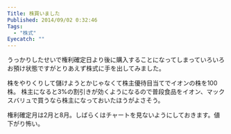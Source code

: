 ```yaml
---
Title: 株買いました
Published: 2014/09/02 0:32:46
Tags:
  - "株式"
Eyecatch: ""
---
```

うっかりしたせいで権利確定日より後に購入することになってしまっていろいろお預け状態ですがとりあえず株式に手を出してみました。

株をやりくりして儲けようとかじゃなくて株主優待目当てでイオンの株を100株。
株主になると3%の割引きが効くようになるので普段食品をイオン、マックスバリュで買うなら株主になっておいたほうがよさそう。

権利確定月は2月と8月。しばらくはチャートを見ないようにしておきます。値下がり怖い。
